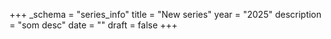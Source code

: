 +++
_schema = "series_info"
title = "New series"
year = "2025"
description = "som desc"
date = ""
draft = false
+++
